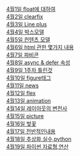 <a href="https://github.com/hbsowo58/FastCampus_Summary/blob/master/README/2019-04/0401.md"> 4월1일 float에 대하여 <br>
<a href="https://github.com/hbsowo58/FastCampus_Summary/blob/master/README/2019-04/0402.md"> 4월2일 clearfix  <br>
<a href="https://github.com/hbsowo58/FastCampus_Summary/blob/master/README/2019-04/0403.md"> 4월3일 Line plus  <br>
<a href="https://github.com/hbsowo58/FastCampus_Summary/blob/master/README/2019-04/0404.md"> 4월4일 박스모델 <br>
<a href="https://github.com/hbsowo58/FastCampus_Summary/blob/master/README/2019-04/2019-04/0405.md"> 4월5일 컨텐츠 모델 <br>
<a href="https://github.com/hbsowo58/FastCampus_Summary/blob/master/README/2019-04/0406.md"> 4월6일 html 관한 몇가지 내용 <br>
<a href="https://github.com/hbsowo58/FastCampus_Summary/blob/master/README/2019-04/0407.md"> 4월7일 파비콘 <br>
<a href="https://github.com/hbsowo58/FastCampus_Summary/blob/master/README/2019-04/0408.md"> 4월8일 async & defer 속성 <br>
<a href="https://github.com/hbsowo58/FastCampus_Summary/blob/master/README/2019-04/0409.md"> 4월9일 1주차 틀린것  <br>
<a href="https://github.com/hbsowo58/FastCampus_Summary/blob/master/README/2019-04/0410.md"> 4월10일 figure태그  <br>
<a href="https://github.com/hbsowo58/FastCampus_Summary/blob/master/README/2019-04/0411.md"> 4월11일 news   <br>
<a href="https://github.com/hbsowo58/FastCampus_Summary/blob/master/README/2019-04/0412.md"> 4월12일 flex  <br>
<a href="https://github.com/hbsowo58/FastCampus_Summary/blob/master/README/2019-04/0413.md"> 4월13일 animation  <br>
<a href="https://github.com/hbsowo58/FastCampus_Summary/blob/master/README/2019-04/0414.md"> 4월14일 레이아웃의 변천사  <br>
<a href="https://github.com/hbsowo58/FastCampus_Summary/blob/master/README/2019-04/0415.md"> 4월15일 picture  <br>
<a href="https://github.com/hbsowo58/FastCampus_Summary/blob/master/README/2019-04/0416.md"> 4월16일 벚꽃 <br>
<a href="https://github.com/hbsowo58/FastCampus_Summary/blob/master/README/2019-04/0417.md"> 4월17일 전반적인내용 <br>
<a href="https://github.com/hbsowo58/FastCampus_Summary/blob/master/README/2019-04/0418.md"> 4월18일 추상화,실수,python <br>
<a href="https://github.com/hbsowo58/FastCampus_Summary/blob/master/README/2019-04/0419.md"> 4월19일 파이썬 자료형,연산 <br>